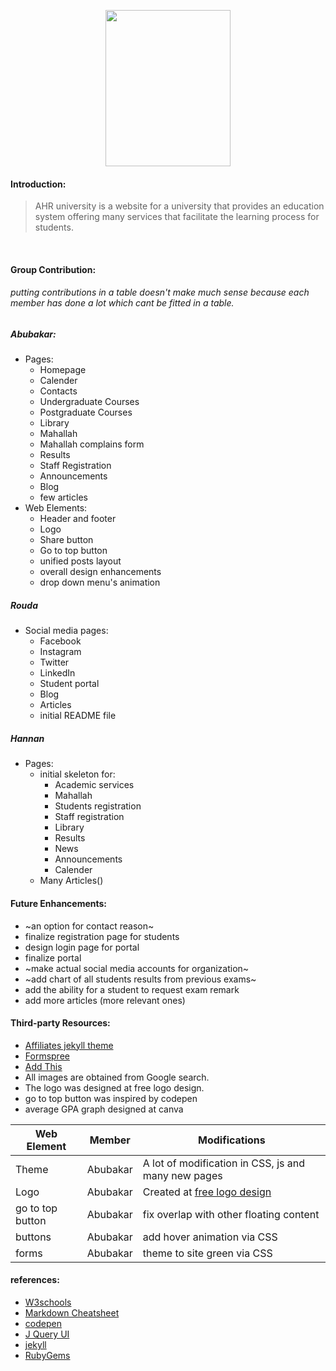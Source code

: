 <p align="center">
  <img width="200" height="250" src="https://raw.githubusercontent.com/ahr-university/site/master/assets/images/logo.png">
</p>

#### Introduction:
> AHR university is a website for a university that provides an education system offering many services that facilitate the learning process for students. 

<br>

#### Group Contribution:

###### putting contributions in a table doesn't make much sense because each member has done a lot which cant be fitted in a table.  

##### Abubakar:
 - Pages:
 	* Homepage
 	* Calender
 	* Contacts
 	* Undergraduate Courses
 	* Postgraduate Courses
 	* Library
 	* Mahallah
 	* Mahallah complains form 
 	* Results
 	* Staff Registration
 	* Announcements
 	* Blog
 	* few articles
 - Web Elements:
 	* Header and footer
 	* Logo
 	* Share button
 	* Go to top button
 	* unified posts layout
 	* overall design enhancements
 	* drop down menu's animation

##### Rouda
 - Social media pages:
 	* Facebook
 	* Instagram
 	* Twitter
 	* LinkedIn
 	* Student portal
 	* Blog
 	* Articles
 	* initial README file

##### Hannan
 - Pages:
 	* initial skeleton for:
 		+ Academic services
 		+ Mahallah
 		+ Students registration
 		+ Staff registration
 		+ Library
 		+ Results
 		+ News
 		+ Announcements
 		+ Calender
 	* Many Articles()

#### Future Enhancements:
- ~an option for contact reason~
- finalize registration page for students
- design login page for portal
- finalize portal
- ~make actual social media accounts for organization~
- ~add chart of all students results from previous exams~
- add the ability for a student to request exam remark
- add more articles (more relevant ones)

#### Third-party Resources:

- [Affiliates jekyll theme](https://github.com/wowthemesnet/affiliates-jekyll-theme)
- [Formspree](https://formspree.io/)
- [Add This](https://www.addthis.com/)
- All images are obtained from Google search.
- The logo was designed at free logo design.
- go to top button was inspired by codepen
- average GPA graph designed at canva

| Web Element | Member | Modifications |
|---|---|---|
| Theme | Abubakar | A lot of modification in CSS, js and many new pages |
| Logo | Abubakar  | Created at [free logo design](freelogodesign.com)  |
|  go to top button |  Abubakar | fix overlap with other floating content  |
|  buttons |  Abubakar |  add hover animation via CSS |
|  forms |  Abubakar |  theme to site green via CSS |


#### references:
- [W3schools](https://www.w3schools.com/)
- [Markdown Cheatsheet](https://github.com/adam-p/markdown-here/wiki/Markdown-Cheatsheet)
- [codepen](https://codepen.io/)
- [J Query UI](https://jqueryui.com/)
- [jekyll](https://jekyllrb.com/)
- [RubyGems](https://rubygems.org/)
